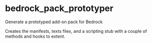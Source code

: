 # bedrock_pack_prototyper
Generate a prototyped add-on pack for Bedrock

Creates the manifests, texts files, and a scripting stub with a couple of methods and hooks to extent.
